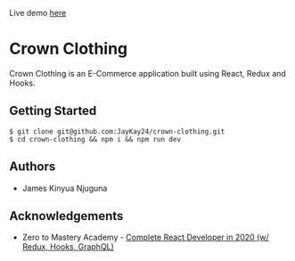 Live demo [here](https://crwn-live-jaykay24.herokuapp.com/)

# Crown Clothing

Crown Clothing is an E-Commerce application built using React, Redux and Hooks.

## Getting Started
```
$ git clone git@github.com:JayKay24/crown-clothing.git
$ cd crown-clothing && npm i && npm run dev
```

## Authors
* James Kinyua Njuguna

## Acknowledgements
* Zero to Mastery Academy - [Complete React Developer in 2020 (w/ Redux, Hooks, GraphQL)](https://www.udemy.com/course/complete-react-developer-zero-to-mastery/)

